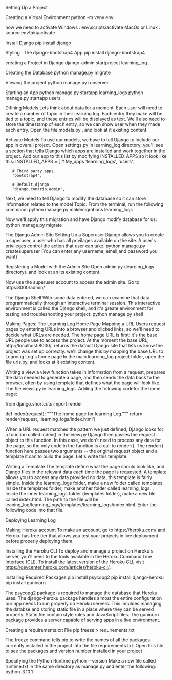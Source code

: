 Setting Up a Project

Creating a Virtual Environment
  python -m venv env

now we need to activate
  Windows : env\scripts\activate
  MacOs or Linux : source env\bin\activate

Install Django
  pip install django

Styling : The django-bootstrap4 App
  pip install django-bootstrap4

creating a Project in Django
  django-admin startproject learning_log .

Creating the Database
  python manage.py migrate

Viewing the project
  python manage.py runserver

Starting an App 
  python manage.py startapp learning_logs
  python manage.py startapp users

Difining Models
Lets think about data for a moment. Each user will need to create a number  of topic in their learning log. Each entry they make will be tied to a topic, and these entries will be displayed as text. We'll also need to store the timestamp of each entry, so we can show user when they made each entry.
Open the file models.py , and look at it existing content.

Activate Models
To use  our models, we have to tell Django to include our app in overall project. Open settings.py in learning_log directory; you'll see a section that tells Django which apps are installed and work together  in the project.
Add our app to this list by modifying INSTALLED_APPS so it look like this:
INSTALLED_APPS = [
       # My_apps
       'learning_logs',
       'users',
       
       # Third party apps.
       'bootstrap4',

       # Default_django
       'django.contrib.admin',

Next, we need to tell Django to modify the database so it can store information related to the model Topic. From the terminal, run the following command:
python manage.py makemigrations learning_logs

Now we'll apply this migration and have Django modify database for us:
  python manage.py migrate

The Django Admin Site
  Setting Up a Superuser
  Django allows you to create a superuser, a user who has all privilages available on the site. A user's privileges control the action that user can take.
    python manage.py createsuperuser
  (You can enter any username, email,and password you want)

Registering a Model with the Admin Site
Open admin.py (learning_logs directory). and look at an its existing content.

Now use the superuser account to access the admin site. Go to https:8000/admin/ 

The Django Shell
With some data entered, we can examine that data programmatically through an interactive terminal session. This interactive environment is called the Django shell, and it's greate environment for testing and troubleshooting your project.
python manage.py shell

Making Pages: The Learning Log Home Page
Mapping a URL
Users request pages by entering URLs into a browser and clicked links, so we'll need to decide what URLs are needed. The home page URL is first: it's the base URL people use to access the project. At the moment the base URL, http://localhost:8000/, returns the dafault Django site that lets us know the project was set up correctly. we'll change this by mapping the base URL to Learning Log's home page
In the main learning_log project folder, open the file urls.py, and looks at it existing content.

Writing a view
a view function takes in information from a request, prepares the data needed to generate a page, and then sends the data back to the browser, often by using template that defines what the page will look like.
The file views.py in learning_logs. Adding the following codefor the home page:

from django.shortcuts import render

def index(request):
    """The home page for learning Log."""
    return render(request, 'learning_logs/index.html')

When a URL request matches the pattern we just defined, Django looks for a function called index() in the view.py Django then passes the request object to this function. In this case, we don't need to process any data for the page, so the only code in the function is a call to render(). The render() function here passes two arguments -- the original request object and a template it can to build the page. Let's write this template.

Writing a Template
The template define what the page should look like, and Django files in the relevant data each time the page is requested. A template allows you to access any data provided no data, this template is fairly simple.
Inside the learning_logs folder, make a new folder called templates. Inside the templates folder, make another folder called learning_logs. . Inside the inner learning_logs folder (templates folder), make a new file called index.html. The path to the file will be leaning_log/learning_logs/templates/learning_logs/index.html. Enter the following code into that file.

Deploying Learning Log

Making Heroku account
To make an account, go to https://heroku.com/ and Heroku has free tier that allows you test your projects in live deployment before properly deploying them.

Installing the Heroku CLI
To deploy and manage a project on Heroku's server, you'll need to the tools available in the Heroku Command Line Interface (CLI). To install the latest version of the Heroku CLI, visit https://devcenter.heroku.com/articles/heroku-cli/.

Installing Required Packages
  pip install psycopg2
  pip install django-heroku
  pip install gunicorn

The psycopg2 package is required to manage the database that Heroku uses. The django-heroku package handles almost the entire configuration our app needs to run properly on Heroku servers. This inculdes managing the databse and storing static file in a place where they can be served properly. Static file contain style rules and JavaScript files. The gunicorn package provides a server capable of serving apps in a live environment.

Creating a requirements.txt File
  pip freeze > requirements.txt

The freeze command tells pip to write the names of all the packages currently installed in the project into the file requirements.txt.  Open this file to see the packages and version number installed in your project

Specifying the Python Runtime
  python --version
Make a new file called runtime.txt in the same directory as manage.py and enter the following:
  python-3.10.1
